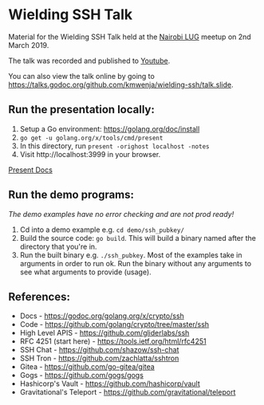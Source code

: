 Wielding SSH Talk
=================

Material for the Wielding SSH Talk held at the [Nairobi LUG](https://groups.google.com/forum/#!forum/nairobi-gnu) meetup on 2nd March 2019.

The talk was recorded and published to [Youtube](https://youtu.be/k6gAf6WU5fo).

You can also view the talk online by going to https://talks.godoc.org/github.com/kmwenja/wielding-ssh/talk.slide.

Run the presentation locally:
-----------------------------

1. Setup a Go environment: https://golang.org/doc/install
2. `go get -u golang.org/x/tools/cmd/present`
3. In this directory, run `present -orighost localhost -notes`
4. Visit http://localhost:3999 in your browser.

[Present Docs](https://godoc.org/golang.org/x/tools/cmd/present)

Run the demo programs:
----------------------

*The demo examples have no error checking and are not prod ready!*

1. Cd into a demo example e.g. `cd demo/ssh_pubkey/`
2. Build the source code: `go build`. This will build a binary named after the directory that you're in.
3. Run the built binary e.g. `./ssh_pubkey`. Most of the examples take in arguments in order to run ok. Run the binary without any arguments to see what arguments to provide (usage).

References:
-----------

- Docs - https://godoc.org/golang.org/x/crypto/ssh
- Code - https://github.com/golang/crypto/tree/master/ssh
- High Level APIS - https://github.com/gliderlabs/ssh
- RFC 4251 (start here) - https://tools.ietf.org/html/rfc4251
- SSH Chat - https://github.com/shazow/ssh-chat
- SSH Tron - https://github.com/zachlatta/sshtron
- Gitea - https://github.com/go-gitea/gitea
- Gogs - https://github.com/gogs/gogs
- Hashicorp's Vault - https://github.com/hashicorp/vault
- Gravitational's Teleport - https://github.com/gravitational/teleport
